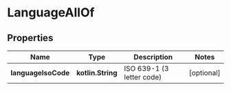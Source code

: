 
# LanguageAllOf

## Properties
Name | Type | Description | Notes
------------ | ------------- | ------------- | -------------
**languageIsoCode** | **kotlin.String** | ISO 639-1 (3 letter code) |  [optional]



